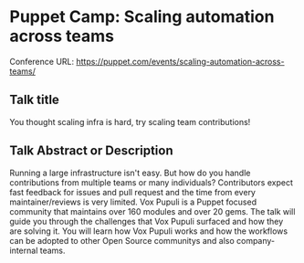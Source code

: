 # Puppet Camp: Scaling automation across teams

Conference URL: https://puppet.com/events/scaling-automation-across-teams/

## Talk title

You thought scaling infra is hard, try scaling team contributions!

## Talk Abstract or Description

Running a large infrastructure isn't easy. But how do you handle contributions from multiple teams or many individuals? Contributors expect fast feedback for issues and pull request and the time from every maintainer/reviews is very limited. Vox Pupuli is a Puppet focused community that maintains over 160 modules and over 20 gems. The talk will guide you through the challenges that Vox Pupuli surfaced and how they are solving it. You will learn how Vox Pupuli works and how the workflows can be adopted to other Open Source communitys and also company-internal teams.
